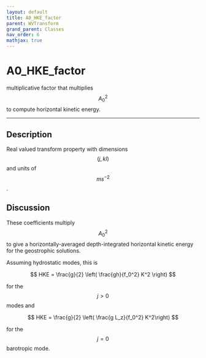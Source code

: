 ```yaml
---
layout: default
title: A0_HKE_factor
parent: WVTransform
grand_parent: Classes
nav_order: 6
mathjax: true
---
```


#  A0_HKE_factor

multiplicative factor that multiplies $$A_0^2$$ to compute horizontal kinetic energy.


---

## Description
Real valued transform property with dimensions $$(j,kl)$$ and units of $$m s^{-2}$$.

## Discussion

These coefficients multiply $$A_0^2$$ to give a horizontally-averaged depth-integrated horizontal kinetic energy for the geostrophic solutions.

Assuming hydrostatic modes, this is

$$
HKE = \frac{g}{2} \left( \frac{gh}{f_0^2} K^2 \right)
$$ 

for the $$j>0$$ modes and

$$
HKE = \frac{g}{2} \left( \frac{g L_z}{f_0^2} K^2\right)
$$ 

for the $$j=0$$ barotropic mode.

